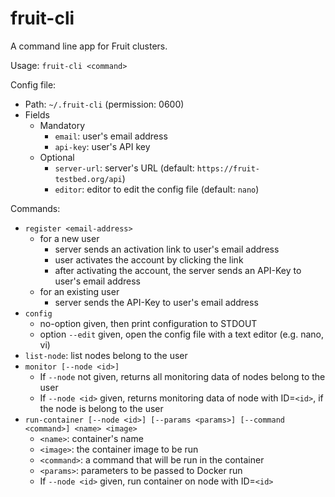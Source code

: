 fruit-cli
=========

A command line app for Fruit clusters.

Usage: `fruit-cli <command>`

Config file:
- Path: `~/.fruit-cli` (permission: 0600)
- Fields
  - Mandatory
    - `email`: user's email address
    - `api-key`: user's API key
  - Optional
    - `server-url`: server's URL (default: `https://fruit-testbed.org/api`)
    - `editor`: editor to edit the config file (default: `nano`)

Commands:
- `register <email-address>`
  - for a new user
    - server sends an activation link to user's email address
    - user activates the account by clicking the link
    - after activating the account, the server sends an API-Key to user's email address
  - for an existing user
    - server sends the API-Key to user's email address
- `config`
  - no-option given, then print configuration to STDOUT
  - option `--edit` given, open the config file with a text editor (e.g. nano, vi)
- `list-node`: list nodes belong to the user
- `monitor [--node <id>]`
  - If `--node` not given, returns all monitoring data of nodes belong to the user
  - If `--node <id>` given, returns monitoring data of node with ID=`<id>`,
    if the node is belong to the user
- `run-container [--node <id>] [--params <params>] [--command <command>] <name> <image>`
  - `<name>`: container's name
  - `<image>`: the container image to be run
  - `<command>`: a command that will be run in the container
  - `<params>`: parameters to be passed to Docker run
  - If `--node <id>` given, run container on node with ID=`<id>`
